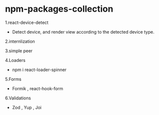 # npm-packages-collection


1.react-device-detect  

  - Detect device, and render view according to the detected device type.



2.internlization

3.simple peer

4.Loaders
 - npm i react-loader-spinner

5.Forms
- Formik , react-hook-form

6.Validations 
- Zod , Yup , Joi
